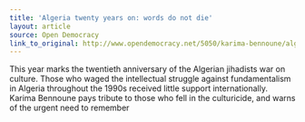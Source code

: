 ```yaml
---
title: 'Algeria twenty years on: words do not die'
layout: article
source: Open Democracy
link_to_original: http://www.opendemocracy.net/5050/karima-bennoune/algeria-twenty-years-on-words-do-not-die
---
```

This year marks the twentieth anniversary of the Algerian jihadists war on culture. Those who waged the intellectual struggle against fundamentalism in Algeria throughout the 1990s received little support internationally. Karima Bennoune pays tribute to those who fell in the culturicide, and warns of the urgent need to remember
  